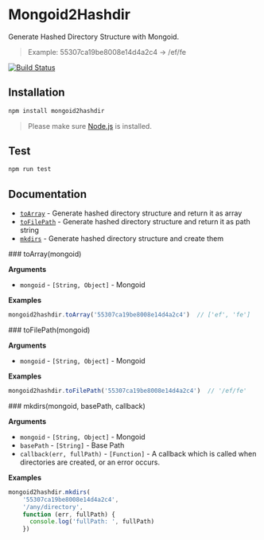 # Mongoid2Hashdir
Generate Hashed Directory Structure with Mongoid.
> Example:  55307ca19be8008e14d4a2c4 -> /ef/fe

[![Build Status](https://secure.travis-ci.org/chuyik/mongoid-to-hashdir.png)](http://travis-ci.org/chuyik/mongoid-to-hashdir>)

## Installation
```bash
npm install mongoid2hashdir
```
> Please make sure [Node.js](https://nodejs.org/) is installed.

## Test
```bash
npm run test
```

## Documentation
* [`toArray`](#toArray) - Generate hashed directory structure and return it as array
* [`toFilePath`](#toFilePath) - Generate hashed directory structure and return it as path string
* [`mkdirs`](#mkdirs) - Generate hashed directory structure and create them


<a name="toArray" />
### toArray(mongoid)

__Arguments__

* `mongoid` - `[String, Object]` - Mongoid

__Examples__

```js
mongoid2hashdir.toArray('55307ca19be8008e14d4a2c4')  // ['ef', 'fe']
```



<a name="toFilePath" />
### toFilePath(mongoid)

__Arguments__

* `mongoid` - `[String, Object]` - Mongoid

__Examples__

```js
mongoid2hashdir.toFilePath('55307ca19be8008e14d4a2c4')  // '/ef/fe'
```



<a name="mkdirs" />
### mkdirs(mongoid, basePath, callback)

__Arguments__

* `mongoid` - `[String, Object]` - Mongoid
* `basePath` - `[String]` - Base Path
* `callback(err, fullPath)` - `[Function]` - A callback which is called when directories are created, or an error occurs.

__Examples__

```js
mongoid2hashdir.mkdirs(
    '55307ca19be8008e14d4a2c4',
    '/any/directory',
    function (err, fullPath) {
      console.log('fullPath: ', fullPath)
    })
```

